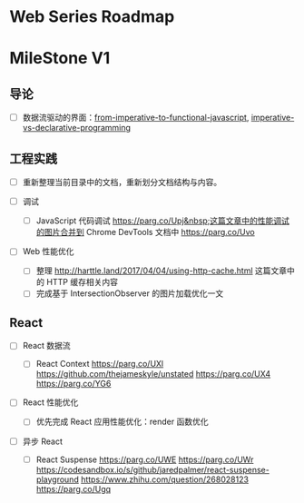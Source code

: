# Web Series Roadmap

# MileStone V1

## 导论

- [ ] 数据流驱动的界面：[from-imperative-to-functional-javascript](https://codeburst.io/from-imperative-to-functional-javascript-5dc9e16d9184), [imperative-vs-declarative-programming](https://tylermcginnis.com/imperative-vs-declarative-programming/)

## 工程实践

- [ ] 重新整理当前目录中的文档，重新划分文档结构与内容。

- [ ] 调试

  - [ ] JavaScript 代码调试 https://parg.co/Upj&nbsp;这篇文章中的性能调试的图片合并到 Chrome DevTools 文档中 https://parg.co/Uvo

- [ ] Web 性能优化

  - [ ] 整理 http://harttle.land/2017/04/04/using-http-cache.html 这篇文章中的 HTTP 缓存相关内容
  - [ ] 完成基于 IntersectionObserver 的图片加载优化一文

## React

- [ ] React 数据流

  - [ ] React Context https://parg.co/UXl https://github.com/thejameskyle/unstated https://parg.co/UX4 https://parg.co/YG6

- [ ] React 性能优化

  - [ ] 优先完成 React 应用性能优化：render 函数优化

- [ ] 异步 React

  - [ ] React Suspense https://parg.co/UWE https://parg.co/UWr https://codesandbox.io/s/github/jaredpalmer/react-suspense-playground https://www.zhihu.com/question/268028123 https://parg.co/Ugq
